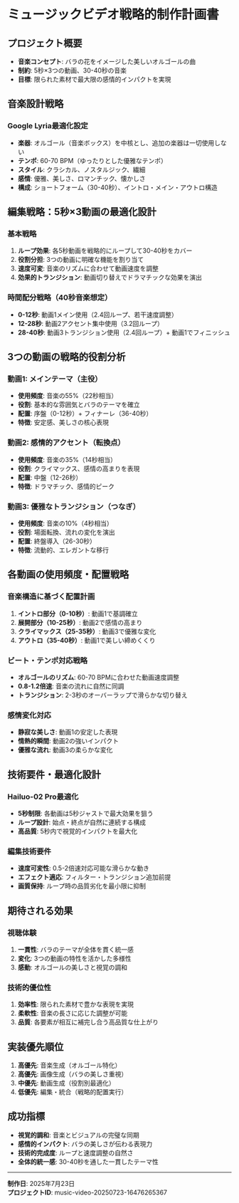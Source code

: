 # ミュージックビデオ戦略的制作計画書

## プロジェクト概要
- **音楽コンセプト**: バラの花をイメージした美しいオルゴールの曲
- **制約**: 5秒×3つの動画、30-40秒の音楽
- **目標**: 限られた素材で最大限の感情的インパクトを実現

## 音楽設計戦略

### Google Lyria最適化設定
- **楽器**: オルゴール（音楽ボックス）を中核とし、追加の楽器は一切使用しない
- **テンポ**: 60-70 BPM（ゆったりとした優雅なテンポ）
- **スタイル**: クラシカル、ノスタルジック、繊細
- **感情**: 優雅、美しさ、ロマンチック、懐かしさ
- **構成**: ショートフォーム（30-40秒）、イントロ・メイン・アウトロ構造

## 編集戦略：5秒×3動画の最適化設計

### 基本戦略
1. **ループ効果**: 各5秒動画を戦略的にループして30-40秒をカバー
2. **役割分担**: 3つの動画に明確な機能を割り当て
3. **速度可変**: 音楽のリズムに合わせて動画速度を調整
4. **効果的トランジション**: 動画切り替えでドラマチックな効果を演出

### 時間配分戦略（40秒音楽想定）
- **0-12秒**: 動画1メイン使用（2.4回ループ、若干速度調整）
- **12-28秒**: 動画2アクセント集中使用（3.2回ループ）
- **28-40秒**: 動画3トランジション使用（2.4回ループ）+ 動画1でフィニッシュ

## 3つの動画の戦略的役割分析

### 動画1: メインテーマ（主役）
- **使用頻度**: 音楽の55%（22秒相当）
- **役割**: 基本的な雰囲気とバラのテーマを確立
- **配置**: 序盤（0-12秒）+ フィナーレ（36-40秒）
- **特徴**: 安定感、美しさの核心表現

### 動画2: 感情的アクセント（転換点）
- **使用頻度**: 音楽の35%（14秒相当）
- **役割**: クライマックス、感情の高まりを表現
- **配置**: 中盤（12-26秒）
- **特徴**: ドラマチック、感情的ピーク

### 動画3: 優雅なトランジション（つなぎ）
- **使用頻度**: 音楽の10%（4秒相当）
- **役割**: 場面転換、流れの変化を演出
- **配置**: 終盤導入（26-30秒）
- **特徴**: 流動的、エレガントな移行

## 各動画の使用頻度・配置戦略

### 音楽構造に基づく配置計画
1. **イントロ部分（0-10秒）**: 動画1で基調確立
2. **展開部分（10-25秒）**: 動画2で感情の高まり
3. **クライマックス（25-35秒）**: 動画3で優雅な変化
4. **アウトロ（35-40秒）**: 動画1で美しい締めくくり

### ビート・テンポ対応戦略
- **オルゴールのリズム**: 60-70 BPMに合わせた動画速度調整
- **0.8-1.2倍速**: 音楽の流れに自然に同調
- **トランジション**: 2-3秒のオーバーラップで滑らかな切り替え

### 感情変化対応
- **静寂な美しさ**: 動画1の安定した表現
- **情熱的瞬間**: 動画2の強いインパクト
- **優雅な流れ**: 動画3の柔らかな変化

## 技術要件・最適化設計

### Hailuo-02 Pro最適化
- **5秒制限**: 各動画は5秒ジャストで最大効果を狙う
- **ループ設計**: 始点・終点が自然に連続する構成
- **高品質**: 5秒内で視覚的インパクトを最大化

### 編集技術要件
- **速度可変性**: 0.5-2倍速対応可能な滑らかな動き
- **エフェクト適応**: フィルター・トランジション追加前提
- **画質保持**: ループ時の品質劣化を最小限に抑制

## 期待される効果

### 視聴体験
1. **一貫性**: バラのテーマが全体を貫く統一感
2. **変化**: 3つの動画の特性を活かした多様性
3. **感動**: オルゴールの美しさと視覚の調和

### 技術的優位性
1. **効率性**: 限られた素材で豊かな表現を実現
2. **柔軟性**: 音楽の長さに応じた調整が可能
3. **品質**: 各要素が相互に補完し合う高品質な仕上がり

## 実装優先順位

1. **高優先**: 音楽生成（オルゴール特化）
2. **高優先**: 画像生成（バラの美しさ重視）
3. **中優先**: 動画生成（役割別最適化）
4. **低優先**: 編集・統合（戦略的配置実行）

## 成功指標

- **視覚的調和**: 音楽とビジュアルの完璧な同期
- **感情的インパクト**: バラの美しさが伝わる表現力
- **技術的完成度**: ループと速度調整の自然さ
- **全体的統一感**: 30-40秒を通した一貫したテーマ性

---

**制作日**: 2025年7月23日  
**プロジェクトID**: music-video-20250723-16476265367